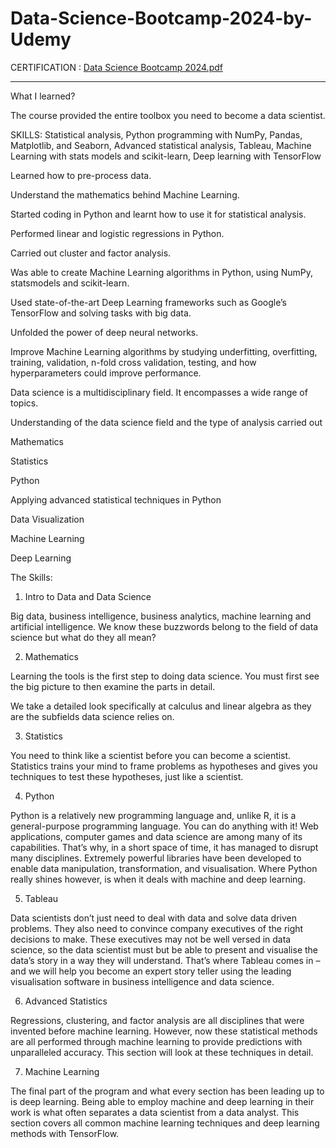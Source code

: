 # Data-Science-Bootcamp-2024-by-Udemy

CERTIFICATION :
[Data Science Bootcamp 2024.pdf](https://github.com/tejass2001/Data-Science-Bootcamp-2024-by-Udemy/files/15125679/Data.Science.Bootcamp.2024.pdf)

_____________________________________________________________________________________________________________________________________________________________________________________________________________


What I learned?

The course provided the entire toolbox you need to become a data scientist.

SKILLS: Statistical analysis, Python programming with NumPy, Pandas, Matplotlib, and Seaborn, Advanced statistical analysis, Tableau, Machine Learning with stats models and scikit-learn, Deep learning with TensorFlow

Learned how to pre-process data.

Understand the mathematics behind Machine Learning.

Started coding in Python and learnt how to use it for statistical analysis.

Performed linear and logistic regressions in Python.

Carried out cluster and factor analysis.

Was able to create Machine Learning algorithms in Python, using NumPy, statsmodels and scikit-learn.

Used state-of-the-art Deep Learning frameworks such as Google’s TensorFlow and solving tasks with big data.

Unfolded the power of deep neural networks.

Improve Machine Learning algorithms by studying underfitting, overfitting, training, validation, n-fold cross validation, testing, and how hyperparameters could improve performance.




Data science is a multidisciplinary field. It encompasses a wide range of topics.   

Understanding of the data science field and the type of analysis carried out  

Mathematics  

Statistics   

Python   

Applying advanced statistical techniques in Python   

Data Visualization  

Machine Learning  

Deep Learning  
   

The Skills:

   1. Intro to Data and Data Science

Big data, business intelligence, business analytics, machine learning and artificial intelligence. We know these buzzwords belong to the field of data science but what do they all mean?     


   2. Mathematics 

Learning the tools is the first step to doing data science. You must first see the big picture to then examine the parts in detail.   

We take a detailed look specifically at calculus and linear algebra as they are the subfields data science relies on.   


   3. Statistics 

You need to think like a scientist before you can become a scientist. Statistics trains your mind to frame problems as hypotheses and gives you techniques to test these hypotheses, just like a scientist.  


   4. Python

Python is a relatively new programming language and, unlike R, it is a general-purpose programming language. You can do anything with it! Web applications, computer games and data science are among many of its capabilities. That’s why, in a short space of time, it has managed to disrupt many disciplines. Extremely powerful libraries have been developed to enable data manipulation, transformation, and visualisation. Where Python really shines however, is when it deals with machine and deep learning.


   5. Tableau

Data scientists don’t just need to deal with data and solve data driven problems. They also need to convince company executives of the right decisions to make. These executives may not be well versed in data science, so the data scientist must but be able to present and visualise the data’s story in a way they will understand. That’s where Tableau comes in – and we will help you become an expert story teller using the leading visualisation software in business intelligence and data science.


   6. Advanced Statistics 

Regressions, clustering, and factor analysis are all disciplines that were invented before machine learning. However, now these statistical methods are all performed through machine learning to provide predictions with unparalleled accuracy. This section will look at these techniques in detail.  


   7. Machine Learning 

The final part of the program and what every section has been leading up to is deep learning. Being able to employ machine and deep learning in their work is what often separates a data scientist from a data analyst. This section covers all common machine learning techniques and deep learning methods with TensorFlow. 
